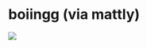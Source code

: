 <!--
id: 21271813
link: http://tumblr.atmos.org/post/21271813/boiingg-via-mattly
slug: boiingg-via-mattly
date: Mon Dec 10 2007 16:56:58 GMT-0800 (PST)
publish: 2007-12-010
tags: 
title: boiingg (via mattly)
-->


boiingg (via mattly)
====================

![](http://31.media.tumblr.com/ZyX8Upfyn2tbv4y7mlTdvNhe_500.jpg)

